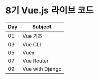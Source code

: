 # 8기 Vue.js 라이브 코드

| Day  | Subject         |
| ---- | --------------- |
| 01   | Vue 기초        |
| 03   | Vue CLI         |
| 05   | Vuex            |
| 07   | Vue Router      |
| 09   | Vue with Django |

